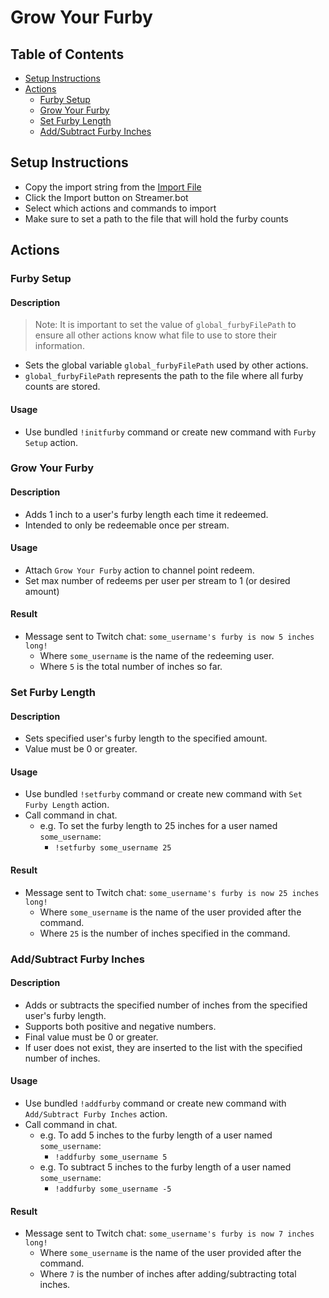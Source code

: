 ﻿# Grow Your Furby

## Table of Contents

- [Setup Instructions](#setup-instructions)
- [Actions](#actions)
  - [Furby Setup](#furby-setup)
  - [Grow Your Furby](#grow-your-furby-1)
  - [Set Furby Length](#set-furby-length)
  - [Add/Subtract Furby Inches](#addsubtract-furby-inches)

## Setup Instructions

- Copy the import string from the [Import File](GrowYourFurbyImport.txt)
- Click the Import button on Streamer.bot
- Select which actions and commands to import
- Make sure to set a path to the file that will hold the furby counts

## Actions

### Furby Setup

#### Description

> Note: It is important to set the value of `global_furbyFilePath` to ensure all other actions know what file to use to store their information.

- Sets the global variable `global_furbyFilePath` used by other actions.
- `global_furbyFilePath` represents the path to the file where all furby counts are stored.

#### Usage

- Use bundled `!initfurby` command or create new command with `Furby Setup` action.

### Grow Your Furby

#### Description

- Adds 1 inch to a user's furby length each time it redeemed.
- Intended to only be redeemable once per stream.

#### Usage

- Attach `Grow Your Furby` action to channel point redeem.
- Set max number of redeems per user per stream to 1 (or desired amount)

#### Result

- Message sent to Twitch chat: `some_username's furby is now 5 inches long!`
  - Where `some_username` is the name of the redeeming user.
  - Where `5` is the total number of inches so far.

### Set Furby Length

#### Description

- Sets specified user's furby length to the specified amount.
- Value must be 0 or greater.

#### Usage

- Use bundled `!setfurby` command or create new command with `Set Furby Length` action.
- Call command in chat.
  - e.g. To set the furby length to 25 inches for a user named `some_username`:
    - `!setfurby some_username 25`

#### Result

- Message sent to Twitch chat: `some_username's furby is now 25 inches long!`
    - Where `some_username` is the name of the user provided after the command.
    - Where `25` is the number of inches specified in the command.

### Add/Subtract Furby Inches

#### Description

- Adds or subtracts the specified number of inches from the specified user's furby length.
- Supports both positive and negative numbers.
- Final value must be 0 or greater.
- If user does not exist, they are inserted to the list with the specified number of inches.

#### Usage

- Use bundled `!addfurby` command or create new command with `Add/Subtract Furby Inches` action.
- Call command in chat.
  - e.g. To add 5 inches to the furby length of a user named `some_username`:
    - `!addfurby some_username 5`
  - e.g. To subtract 5 inches to the furby length of a user named `some_username`:
      - `!addfurby some_username -5`

#### Result

- Message sent to Twitch chat: `some_username's furby is now 7 inches long!`
    - Where `some_username` is the name of the user provided after the command.
    - Where `7` is the number of inches after adding/subtracting total inches.
